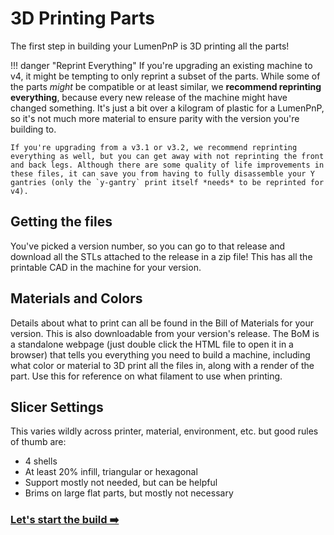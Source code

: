 # 3D Printing Parts

The first step in building your LumenPnP is 3D printing all the parts!

!!! danger "Reprint Everything"
    If you're upgrading an existing machine to v4, it might be tempting to only reprint a subset of the parts. While some of the parts *might* be compatible or at least similar, we **recommend reprinting everything**, because every new release of the machine might have changed something. It's just a bit over a kilogram of plastic for a LumenPnP, so it's not much more material to ensure parity with the version you're building to.

    If you're upgrading from a v3.1 or v3.2, we recommend reprinting everything as well, but you can get away with not reprinting the front and back legs. Although there are some quality of life improvements in these files, it can save you from having to fully disassemble your Y gantries (only the `y-gantry` print itself *needs* to be reprinted for v4). 

## Getting the files

You've picked a version number, so you can go to that release and download all the STLs attached to the release in a zip file! This has all the printable CAD in the machine for your version.

## Materials and Colors

Details about what to print can all be found in the Bill of Materials for your version. This is also downloadable from your version's release. The BoM is a standalone webpage (just double click the HTML file to open it in a browser) that tells you everything you need to build a machine, including what color or material to 3D print all the files in, along with a render of the part. Use this for reference on what filament to use when printing.

## Slicer Settings

This varies wildly across printer, material, environment, etc. but good rules of thumb are:

- 4 shells
- At least 20% infill, triangular or hexagonal
- Support mostly not needed, but can be helpful
- Brims on large flat parts, but mostly not necessary

### [Let's start the build ➡️](../2-ohai/)

